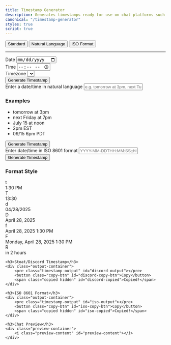 ```yaml
---
title: Timestamp Generator
description: Generates timestamps ready for use on chat platforms such as Stoat and Discord.
canonical: "/timestamp-generator"
styles: true
script: true
---
```


<div class="tab-container">
    <button class="tab active" data-tab="standard">Standard</button>
    <button class="tab" data-tab="natural">Natural Language</button>
    <button class="tab" data-tab="iso">ISO Format</button>
</div>

<hr>

<div class="tab-content active" id="standard-tab">
    <div class="flex-row">
        <div style="flex: 1">
            <label for="date-input">Date</label>
            <input type="date" id="date-input" />
        </div>
        <div style="flex: 1">
            <label for="time-input">Time</label>
            <input type="time" id="time-input" />
        </div>
    </div>
    <div class="timezone-selector">
        <label for="timezone-select">Timezone</label>
        <select id="timezone-select"></select>
    </div>
    <button id="generate-btn">Generate Timestamp</button>
</div>

<div class="tab-content" id="natural-tab">
    <label for="natural-input">Enter a date/time in natural language</label>
    <input type="text" id="natural-input" placeholder="e.g. tomorrow at 3pm, next Tuesday at 2:30pm, etc." />
    <div class="examples">
        <h3>Examples</h3>
        <ul>
            <li>tomorrow at 3pm</li>
            <li>next Friday at 7pm</li>
            <li>July 15 at noon</li>
            <li>2pm EST</li>
            <li>09/15 6pm PDT</li>
        </ul>
    </div>
    <button id="natural-generate-btn">Generate Timestamp</button>
</div>

<div class="tab-content" id="iso-tab">
    <label for="iso-input">Enter date/time in ISO 8601 format</label>
    <input type="text" id="iso-input" placeholder="YYYY-MM-DDTHH:MM:SS±hh:mm (e.g. 2025-01-01T15:30:00-05:00)" />
    <button id="iso-generate-btn">Generate Timestamp</button>
</div>

<div class="output-section hidden" id="output-section">
    <h3>Format Style</h3>
    <div class="format-options">
        <div class="format-option" data-format="t">
            <div class="format-code">t</div>
            <div class="format-preview">1:30 PM</div>
        </div>
        <div class="format-option" data-format="T">
            <div class="format-code">T</div>
            <div class="format-preview">13:30</div>
        </div>
        <div class="format-option" data-format="d">
            <div class="format-code">d</div>
            <div class="format-preview">04/28/2025</div>
        </div>
        <div class="format-option" data-format="D">
            <div class="format-code">D</div>
            <div class="format-preview">April 28, 2025</div>
        </div>
        <div class="format-option selected" data-format="f">
            <div class="format-code">f</div>
            <div class="format-preview">April 28, 2025 1:30 PM</div>
        </div>
        <div class="format-option" data-format="F">
            <div class="format-code">F</div>
            <div class="format-preview">Monday, April 28, 2025 1:30 PM</div>
        </div>
        <div class="format-option" data-format="R">
            <div class="format-code">R</div>
            <div class="format-preview">in 2 hours</div>
        </div>
    </div>

    <h3>Stoat/Discord Timestamp</h3>
    <div class="output-container">
        <pre class="timestamp-output" id="discord-output"></pre>
        <button class="copy-btn" id="discord-copy-btn">Copy</button>
        <span class="copied hidden" id="discord-copied">Copied!</span>
    </div>

    <h3>ISO 8601 Format</h3>
    <div class="output-container">
        <pre class="timestamp-output" id="iso-output"></pre>
        <button class="copy-btn" id="iso-copy-btn">Copy</button>
        <span class="copied hidden" id="iso-copied">Copied!</span>
    </div>

    <h3>Chat Preview</h3>
    <div class="preview-container">
        <i class="preview-content" id="preview-content"></i>
    </div>
</div>
